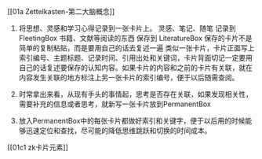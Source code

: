 [[01a Zettelkasten-第二大脑概念]]

1. 将思想、灵感和学习心得记录到一张卡片上。
灵感、笔记、随笔 记录到 FleetingBox 
书籍、文献等阅读的东西 保存到 LiteratureBox
保存的卡片不是简单的复制粘贴，而是要用自己的话去复述一遍
类似一张卡片，卡片正面写上索引编号、主题标题、记录时间、引用出处和关键词，卡片背面切记一定要用自己的话复述要保存的认知内容。如果卡片的内容和之前的卡片有关联，就在内容发生关联的地方标注上另一张卡片的索引编号，便于以后随需查阅。

2. 时常拿出来看，从现有手头的事情起，思考是否存在关联，如果发现相关性，需要补充的信息或者思考，就新写一张卡片放到PermanentBox

3. 放入PermanentBox中的每张卡片都做好索引和关键字，便于以后用的时候能够迅速定位和查找，尽可能的降低思维跳跃和切换的时间成本。


[[01c1 zk卡片元素]]